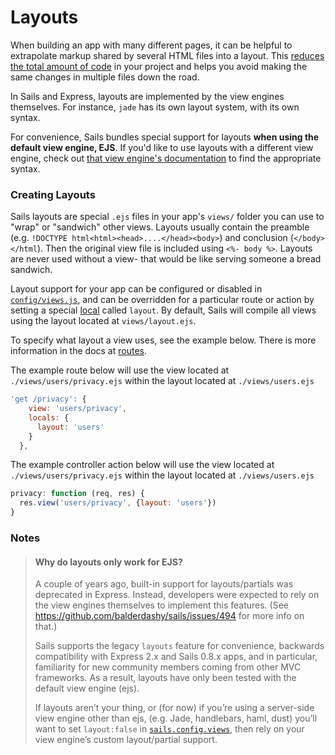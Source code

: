 # Layouts

When building an app with many different pages, it can be helpful to extrapolate markup shared by several HTML files into a layout.  This [reduces the total amount of code](http://en.wikipedia.org/wiki/Don't_repeat_yourself) in your project and helps you avoid making the same changes in multiple files down the road.

In Sails and Express, layouts are implemented by the view engines themselves.  For instance, `jade` has its own layout system, with its own syntax.

For convenience, Sails bundles special support for layouts **when using the default view engine, EJS**. If you'd like to use layouts with a different view engine, check out [that view engine's documentation](http://sailsjs.org/documentation/concepts/Views/ViewEngines.html) to find the appropriate syntax.


### Creating Layouts

Sails layouts are special `.ejs` files in your app's `views/` folder you can use to "wrap" or "sandwich" other views. Layouts usually contain the preamble (e.g. `!DOCTYPE html<html><head>....</head><body>`) and conclusion (`</body></html`).  Then the original view file is included using `<%- body %>`.  Layouts are never used without a view- that would be like serving someone a bread sandwich.

Layout support for your app can be configured or disabled in [`config/views.js`](http://sailsjs.org/documentation/anatomy/myApp/config/views.js.html), and can be overridden for a particular route or action by setting a special [local](http://sailsjs.org/documentation/concepts/Views/Locals.html) called `layout`. By default, Sails will compile all views using the layout located at `views/layout.ejs`.

To specify what layout a view uses, see the example below. There is more information in the docs at [routes](http://sailsjs.org/documentation/concepts/Routes.html).

The example route below will use the view located at `./views/users/privacy.ejs` within the layout located at `./views/users.ejs`

```javascript
'get /privacy': {
    view: 'users/privacy',
    locals: {
      layout: 'users'
    }
  },
```

The example controller action below will use the view located at `./views/users/privacy.ejs` within the layout located at `./views/users.ejs`

```javascript
privacy: function (req, res) {
  res.view('users/privacy', {layout: 'users'})
}
```

### Notes

> #### Why do layouts only work for EJS?
> A couple of years ago, built-in support for layouts/partials was deprecated in Express. Instead, developers were expected to rely on the view engines themselves to implement this features. (See https://github.com/balderdashy/sails/issues/494 for more info on that.)
>
> Sails supports the legacy `layouts` feature for convenience, backwards compatibility with Express 2.x and Sails 0.8.x apps, and in particular, familiarity for new community members coming from other MVC frameworks. As a result, layouts have only been tested with the default view engine (ejs).
>
> If layouts aren&rsquo;t your thing, or (for now) if you&rsquo;re using a server-side view engine other than ejs, (e.g. Jade, handlebars, haml, dust) you&rsquo;ll want to set `layout:false` in [`sails.config.views`](http://sailsjs.org/documentation/reference/sails.config/sails.config.views.html), then rely on your view engine&rsquo;s custom layout/partial support.





<docmeta name="displayName" value="Layouts">
